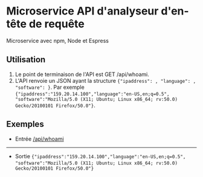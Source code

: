 # Microservice API d'analyseur d'en-tête de requête
Microservice avec npm, Node et Espress



## Utilisation

1.  Le point de terminaison de l'API est GET /api/whoami.
2.  L'API renvoie un JSON ayant la structure `{"ipaddress": , "language": , "software": }`.
    Par exemple `{"ipaddress":"159.20.14.100","language":"en-US,en;q=0.5", "software":"Mozilla/5.0 (X11; Ubuntu; Linux x86_64; rv:50.0) Gecko/20100101 Firefox/50.0"}`.



## Exemples

-   Entrée
    [/api/whoami](../api/whoami)

* * *

-  Sortie
   `{"ipaddress":"159.20.14.100","language":"en-US,en;q=0.5",`
   `"software":"Mozilla/5.0 (X11; Ubuntu; Linux x86_64; rv:50.0) Gecko/20100101 Firefox/50.0"}`

